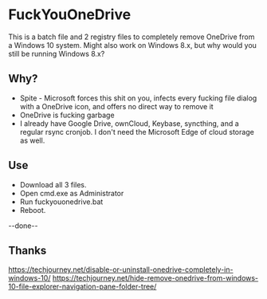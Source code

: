 # FuckYouOneDrive

This is a batch file and 2 registry files to completely remove OneDrive from a Windows 10 system. Might also work on Windows 8.x, but why would you still be running Windows 8.x?

## Why?

* Spite - Microsoft forces this shit on you, infects every fucking file dialog with a OneDrive icon, and offers no direct way to remove it
* OneDrive is fucking garbage
* I already have Google Drive, ownCloud, Keybase, syncthing, and a regular rsync cronjob. I don't need the Microsoft Edge of cloud storage as well.

## Use

* Download all 3 files.
* Open cmd.exe as Administrator
* Run fuckyouonedrive.bat
* Reboot.

--done--

## Thanks
https://techjourney.net/disable-or-uninstall-onedrive-completely-in-windows-10/
https://techjourney.net/hide-remove-onedrive-from-windows-10-file-explorer-navigation-pane-folder-tree/

